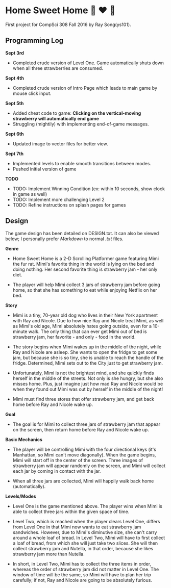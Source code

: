 # Home Sweet Home :dog: :heart: :strawberry: 
First project for CompSci 308 Fall 2016 by Ray Song(ys101).

## Programming Log

**Sept 3rd** 
+ Completed crude version of Level One. Game automatically shuts down when all three strawberries are consumed. 

**Sept 4th**
+ Completed crude version of Intro Page which leads to main game by mouse click input.

**Sept 5th**
+ Added cheat code to game: **Clicking on the vertical-moving strawberry will automatically end game**
+ Struggling (mightily) with implementing end-of-game messages.

**Sept 6th**
+ Updated image to vector files for better view.

**Sept 7th**
+ Implemented levels to enable smooth transitions between modes.
+ Pushed initial version of game

**TODO**
+ TODO: Implement Winning Condition (ex: within 10 seconds, show clock in game as well)
+ TODO: Implement more challenging Level 2
+ TODO: Refine instructions on splash pages for games

## Design
The game design has been detailed on DESIGN.txt. It can also be viewed below; I personally prefer *Markdown* to normal *.txt* files.

**Genre**
+ Home Sweet Home is a 2-D Scrolling Platformer game featuring Mimi the fur rat. 
Mimi's favorite thing in the world is lying on the bed and doing nothing.
Her second favorite thing is strawberry jam - her only diet.

+ The player will help Mimi collect 3 jars of strawberry jam before going home,
so that she has something to eat while enjoying Netflix on her bed.

**Story**
+ Mimi is a tiny, 70-year old dog who lives in their New York apartment with Ray and Nicole.
Due to how nice Ray and Nicole treat Mimi, as well as Mimi's old age, Mimi absolutely hates
going outside, even for a 10-minute walk. The only thing that can ever get Mimi out of bed is
strawberry jam, her favorite - and only - food in the world.

+ The story begins when Mimi wakes up in the middle of the night, while Ray and Nicole are asleep. She wants to open the fridge to get some jam, but because she is so tiny, she is unable to reach the handle of the fridge. Determined, Mimi sets out to the City just to get strawberry jam.

+ Unfortunately, Mimi is not the brightest mind, and she quickly finds herself in the middle of the streets. Not only is she hungry, but she also misses home. Plus, just imagine just how mad Ray and Nicole would be when they found out Mimi was out by herself in the middle of the night!

+ Mimi must find three stores that offer strawberry jam, and get back home before Ray and Nicole 
wake up.


**Goal**
+ The goal is for Mimi to collect three jars of strawberry jam that appear on the screen,
then return home before Ray and Nicole wake up.

**Basic Mechanics**
+ The player will be controlling Mimi with the four directional keys (it's Manhattan, so Mimi can't move diagonally). When the game begins, Mimi will start off in the center of the screen. Three images of strawberry jam will appear randomly on the screen, and Mimi will collect each jar by coming in contact with the jar.

+ When all three jars are collected, Mimi will happily walk back home (automatically).

**Levels/Modes**
+ Level One is the game mentioned above. The player wins when Mimi is able to collect three jars within the given space of time. 

+ Level Two, which is reached when the player clears Level One, differs from Level One in that
Mimi now wants to eat strawberry jam sandwiches. However, due to Mimi's diminutive size,
she can't carry around a whole loaf of bread. In Level Two, Mimi will have to first collect 
a loaf of bread, from which she will just take two slices. She will then collect strawberry 
jam and Nutella, in that order, because she likes strawberry jam more than Nutella.

+ In short, in Level Two, Mimi has to collect the three items in order, whereas the order of 
strawberry jam did not matter in Level One. The window of time will be the same, so Mimi will
have to plan her trip carefully; if not, Ray and Nicole are going to be absolutely furious.
